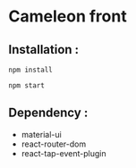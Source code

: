 # Cameleon front

## Installation :

`npm install`

`npm start`

## Dependency :

- material-ui
- react-router-dom
- react-tap-event-plugin
